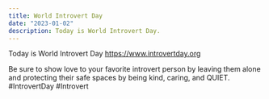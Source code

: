 ```yaml
---
title: World Introvert Day
date: "2023-01-02"
description: Today is World Introvert Day.
---
```


Today is World Introvert Day <https://www.introvertday.org>

Be sure to show love to your favorite introvert person by leaving them alone and protecting their safe spaces by being kind, caring, and QUIET. #IntrovertDay #Introvert
